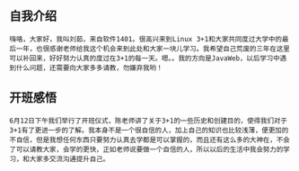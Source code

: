 自我介绍
----
    嗨咯，大家好，我叫刘茹，来自软件1401。很高兴来到Linux 3+1和大家共同度过大学中的最后一年，也很感谢老师给我这个机会来到此处和大家一块儿学习。我希望自己荒废的三年在这里可以补回来，好好努力认真的度过在3+1的每一天。嗯。。我的方向是JavaWeb，以后学习中遇到什么问题，还需要向大家多多请教，勿嫌弃我哟！

开班感悟
----
    6月12日下午我们举行了开班仪式，陈老师讲了关于3+1的一些历史和创建目的，使得我们对于3+1有了更进一步的了解。我本身不是一个很自信的人，加上自己的知识也比较浅薄，便更加的不自信，但是我想任何东西只要努力认真去学都是可以掌握的，而且还有这么多的大神在，不会了可以请教大家，会学的更快，正如老师说要做一个自信的人，所以以后的生活中我会努力的学习，和大家多交流沟通提升自己。
